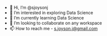 - 👋 Hi, I’m @sjoysonj
- 👀 I’m interested in exploring Data Science
- 🌱 I’m currently learning Data Science
- 💞️ I’m looking to collaborate on any workspace
- 📫 How to reach me - s.joyson.j@gmail.com

<!---
sjoysonj/sjoysonj is a ✨ special ✨ repository because its `README.md` (this file) appears on your GitHub profile.
You can click the Preview link to take a look at your changes.
--->
